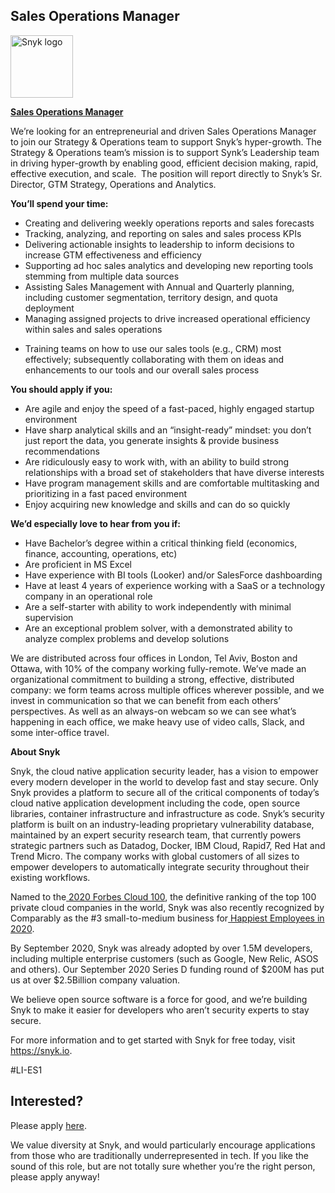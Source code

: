 Sales Operations Manager
---

<img src="https://res.cloudinary.com/snyk/image/upload/v1537345894/press-kit/brand/logo-black.png" width="100" alt="Snyk logo" />

<p><span style="text-decoration: underline;"><strong>Sales Operations Manager</strong></span></p>
<p><span style="font-weight: 400;">We’re looking for an entrepreneurial and driven Sales Operations Manager to join our Strategy &amp; Operations team to support Snyk’s hyper-growth. The Strategy &amp; Operations team’s mission is to support Synk’s Leadership team in driving hyper-growth by enabling good, efficient decision making, rapid, effective execution, and scale.&nbsp; The position will report directly to Snyk’s Sr. Director, GTM Strategy, Operations and Analytics.&nbsp;</span></p>
<p><strong>You’ll spend your time:</strong></p>
<ul>
<li style="font-weight: 400;"><span style="font-weight: 400;">Creating and delivering weekly operations reports and sales forecasts</span></li>
<li style="font-weight: 400;"><span style="font-weight: 400;">Tracking, analyzing, and reporting on sales and sales process KPIs</span></li>
<li style="font-weight: 400;"><span style="font-weight: 400;">Delivering actionable insights to leadership to inform decisions to increase GTM effectiveness and efficiency</span></li>
<li style="font-weight: 400;"><span style="font-weight: 400;">Supporting ad hoc sales analytics and developing new reporting tools stemming from multiple data sources</span></li>
<li style="font-weight: 400;"><span style="font-weight: 400;">Assisting Sales Management with Annual and Quarterly planning, including customer segmentation, territory design, and quota deployment</span></li>
<li style="font-weight: 400;"><span style="font-weight: 400;">Managing assigned projects to drive increased operational efficiency within sales and sales operations</span></li>
</ul>
<ul>
<li style="font-weight: 400;"><span style="font-weight: 400;">Training teams on how to use our sales tools (e.g., CRM) most effectively; subsequently collaborating with them on ideas and enhancements to our tools and our overall sales process</span></li>
</ul>
<p><strong>You should apply if you:</strong></p>
<ul>
<li style="font-weight: 400;"><span style="font-weight: 400;">Are agile and enjoy the speed of a fast-paced, highly engaged startup environment</span></li>
<li style="font-weight: 400;"><span style="font-weight: 400;">Have sharp analytical skills and an “insight-ready” mindset: you don’t just report the data, you generate insights &amp; provide business recommendations</span><span style="font-weight: 400;">&nbsp;&nbsp;</span></li>
<li style="font-weight: 400;"><span style="font-weight: 400;">Are ridiculously easy to work with, with an ability to build strong relationships with a broad set of stakeholders that have diverse interests</span></li>
<li style="font-weight: 400;"><span style="font-weight: 400;">Have program management skills and are comfortable multitasking and prioritizing in a fast paced environment</span></li>
<li style="font-weight: 400;"><span style="font-weight: 400;">Enjoy acquiring new knowledge and skills and can do so quickly</span></li>
</ul>
<p><strong>We’d especially love to hear from you if:&nbsp;</strong></p>
<ul>
<li style="font-weight: 400;"><span style="font-weight: 400;">Have Bachelor’s degree within a critical thinking field (economics, finance, accounting, operations, etc)</span></li>
<li style="font-weight: 400;"><span style="font-weight: 400;">Are proficient in MS Excel&nbsp;</span></li>
<li style="font-weight: 400;"><span style="font-weight: 400;">Have experience with BI tools (Looker) and/or SalesForce dashboarding</span></li>
<li style="font-weight: 400;"><span style="font-weight: 400;">Have at least 4 years of experience working with a SaaS or a technology company in an operational role</span></li>
<li style="font-weight: 400;"><span style="font-weight: 400;">Are a self-starter with ability to work independently with minimal supervision</span></li>
<li style="font-weight: 400;"><span style="font-weight: 400;">Are an exceptional problem solver, with a demonstrated ability to analyze complex problems and develop solutions</span></li>
</ul>
<p><span style="font-weight: 400;">We are distributed across four offices in London, Tel Aviv, Boston and Ottawa, with 10% of the company working fully-remote. We’ve made an organizational commitment to building a strong, effective, distributed company: we form teams across multiple offices wherever possible, and we invest in communication so that we can benefit from each others’ perspectives. As well as an always-on webcam so we can see what’s happening in each office, we make heavy use of video calls, Slack, and some inter-office travel.</span></p>
<p><strong>About Snyk</strong></p>
<p><span style="font-weight: 400;">Snyk, the cloud native application security leader, has a vision to empower every modern developer in the world to develop fast and stay secure. Only Snyk provides a platform to secure all of the critical components of today’s cloud native application development including the code, open source libraries, container infrastructure and infrastructure as code. Snyk’s security platform is built on an industry-leading proprietary vulnerability database, maintained by an expert security research team, that currently powers strategic partners such as Datadog, Docker, IBM Cloud, Rapid7, Red Hat and Trend Micro. The company works with global customers of all sizes to empower developers to automatically integrate security throughout their existing workflows.</span></p>
<p><span style="font-weight: 400;">Named to the</span><a href="https://www.forbes.com/cloud100/#36abffd55f94"> <span style="font-weight: 400;">2020 Forbes Cloud 100</span></a><span style="font-weight: 400;">, the definitive ranking of the top 100 private cloud companies in the world, Snyk was also recently recognized by Comparably as the #3 small-to-medium business for</span><a href="https://www.comparably.com/news/happiest-employees-2020/"> <span style="font-weight: 400;">Happiest Employees in 2020</span></a><span style="font-weight: 400;">.</span></p>
<p><span style="font-weight: 400;">By September 2020, Snyk was already adopted by over 1.5M developers, including multiple enterprise customers (such as Google, New Relic, ASOS and others). Our September 2020 Series D funding round of $200M has put us at over $2.5Billion company valuation.</span></p>
<p><span style="font-weight: 400;">We believe open source software is a force for good, and we’re building Snyk to make it easier for developers who aren’t security experts to stay secure.</span></p>
<p><span style="font-weight: 400;">For more information and to get started with Snyk for free today, visit</span><a href="https://snyk.io/"> <span style="font-weight: 400;">https://snyk.io</span></a><span style="font-weight: 400;">.</span></p>
<p><span style="font-weight: 400;">#LI-ES1</span></p>

Interested?
---

Please apply [here](https://boards.greenhouse.io/snyk/jobs/4620323002#app).

We value diversity at Snyk, and would particularly encourage applications from those who are traditionally underrepresented in tech.
If you like the sound of this role, but are not totally sure whether you’re the right person, please apply anyway!

